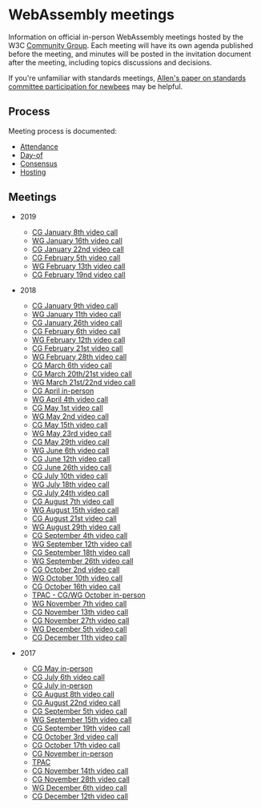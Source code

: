 # WebAssembly meetings

Information on official in-person WebAssembly meetings hosted by the W3C
[Community Group](https://w3.org/community/webassembly/). Each meeting will have its own
agenda published before the meeting, and minutes will be posted in the
invitation document after the meeting, including topics discussions and
decisions.

If you're unfamiliar with standards meetings,
[Allen's paper on standards committee participation for newbees](http://wirfs-brock.com/allen/files/papers/standpats-asianplop2016.pdf)
may be helpful.

## Process

Meeting process is documented:

* [Attendance](process/attendance.md)
* [Day-of](process/day-of.md)
* [Consensus](process/consensus.md)
* [Hosting](process/hosting.md)

## Meetings

* 2019

   * [CG January 8th video call](2019/CG-01-08.md)
   * [WG January 16th video call](2019/WG-01-16.md)
   * [CG January 22nd video call](2019/CG-01-22.md)
   * [CG February 5th video call](2019/CG-02-05.md)
   * [WG February 13th video call](2019/WG-02-13.md)
   * [CG February 19nd video call](2019/CG-02-19.md)
   
* 2018

   * [CG January 9th video call](2018/CG-01-09.md)
   * [WG January 11th video call](2018/WG-01-11.md)
   * [CG January 26th video call](2018/CG-01-26.md)
   * [CG February 6th video call](2018/CG-02-06.md)
   * [WG February 12th video call](2018/WG-02-12.md)
   * [CG February 21st video call](2018/CG-02-21.md)
   * [WG February 28th video call](2018/WG-02-28.md)
   * [CG March 6th video call](2018/CG-03-06.md)
   * [CG March 20th/21st video call](2018/CG-03-20v21.md)
   * [WG March 21st/22nd video call](2018/WG-03-21v22.md)
   * [CG April in-person](2018/CG-04.md)
   * [WG April 4th video call](2018/WG-04-04.md)
   * [CG May 1st video call](2018/CG-05-01.md)
   * [WG May 2nd video call](2018/WG-05-02.md)
   * [CG May 15th video call](2018/CG-05-15.md)
   * [WG May 23rd video call](2018/WG-05-23.md)
   * [CG May 29th video call](2018/CG-05-29.md)
   * [WG June 6th video call](2018/WG-06-06.md)
   * [CG June 12th video call](2018/CG-06-12.md)
   * [CG June 26th video call](2018/CG-06-26.md)
   * [CG July 10th video call](2018/CG-07-10.md)
   * [WG July 18th video call](2018/WG-07-18.md)
   * [CG July 24th video call](2018/CG-07-24.md)
   * [CG August 7th video call](2018/CG-08-07.md)
   * [WG August 15th video call](2018/WG-08-15.md)
   * [CG August 21st video call](2018/CG-08-21.md)
   * [WG August 29th video call](2018/WG-08-29.md)
   * [CG September 4th video call](2018/CG-09-04.md)
   * [WG September 12th video call](2018/WG-09-12.md)
   * [CG September 18th video call](2018/CG-09-18.md)
   * [WG September 26th video call](2018/WG-09-26.md)
   * [CG October 2nd video call](2018/CG-10-02.md)
   * [WG October 10th video call](2018/WG-10-10.md)
   * [CG October 16th video call](2018/CG-10-16.md)
   * [TPAC - CG/WG October in-person](2018/TPAC.md)
   * [WG November 7th video call](2018/WG-11-7.md)
   * [CG November 13th video call](2018/CG-11-13.md)
   * [CG November 27th video call](2018/CG-11-27.md)
   * [WG December 5th video call](2018/WG-12-05.md)
   * [CG December 11th video call](2018/CG-12-11.md)

* 2017

   * [CG May in-person](2017/CG-05.md)
   * [CG July 6th video call](2017/CG-07-06.md)
   * [CG July in-person](2017/CG-07.md)
   * [CG August 8th video call](2017/CG-08-08.md)
   * [CG August 22nd video call](2017/CG-08-22.md)
   * [CG September 5th video call](2017/CG-09-05.md)
   * [WG September 15th video call](2017/WG-09-15.md)
   * [CG September 19th video call](2017/CG-09-19.md)
   * [CG October 3rd video call](2017/CG-10-03.md)
   * [CG October 17th video call](2017/CG-10-17.md)
   * [CG November in-person](2017/CG-11.md)
   * [TPAC](2017/TPAC.md)
   * [CG November 14th video call](2017/CG-11-14.md)
   * [CG November 28th video call](2017/CG-11-28.md)
   * [WG December 6th video call](2017/WG-12-06.md)
   * [CG December 12th video call](2017/CG-12-12.md)
